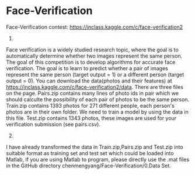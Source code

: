 # Face-Verification
Face-Verification contest: https://inclass.kaggle.com/c/face-verification2

1.
  Face verification is a widely studied research topic, where the goal is to automatically determine whether two images represent the same person.
  The goal of this competition is to develop algorithms for accurate face verification. The goal is to learn to predict whether a pair of images represent the same person (target output = 1) or a different person (target output = 0).
  You can download the data(photos and their features) at https://inclass.kaggle.com/c/face-verification2/data.
  There are three files on the page.
  Pairs.zip contains many lines of photo ids in pair which we should calculte the possibility of each pair of photos to be the same person.
  Train.zip contains 1393 photos for 271 different people, each person's photos are in their own folder. We need to train a model by using the data in this file.
  Test.zip contains 1343 photos, these images are used for your verification submission (see pairs.csv).

2.
  I have already transformed the data in Train.zip,Pairs.zip and Test.zip into suitable format as training set and test set which could be loaded into Matlab, if you are using Matlab to program, please directly use the .mat files in the GitHub directory chenmengyang/Face-Verification/0.Data Set.
